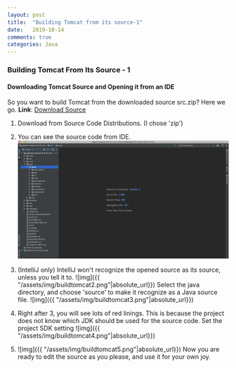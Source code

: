 ```yaml
---
layout: post
title:  "Building Tomcat from its source-1"
date:   2019-10-14
comments: true
categories: Java
---
```


### Building Tomcat From Its Source - 1 

#### Downloading Tomcat Source and Opening it from an IDE

So you want to build Tomcat from the downloaded source src.zip? Here we go.
**Link**: [Download Source](https://tomcat.apache.org/download-90.cgi)

1. Download from Source Code Distributions. (I chose 'zip')

2. You can see the source code from IDE. 
    <img src="/assets/img/buildtomcat1.png" width="1200px">

3. (IntelliJ only) IntelliJ won't recognize the opened source as its source, unless you tell it to.
    ![img]({{ "/assets/img/buildtomcat2.png"|absolute_url}})
    Select the java directory, and choose 'source' to make it recognize as a Java source file.
    ![img]({{ "/assets/img/buildtomcat3.png"|absolute_url}})

4. Right after 3, you will see lots of red linings. This is because the project does not know which JDK should be used for the source code. Set the project SDK setting
    ![img]({{ "/assets/img/buildtomcat4.png"|absolute_url}})

5. ![img]({{ "/assets/img/buildtomcat5.png"|absolute_url}})
Now you are ready to edit the source as you please, and use it for your own joy.

